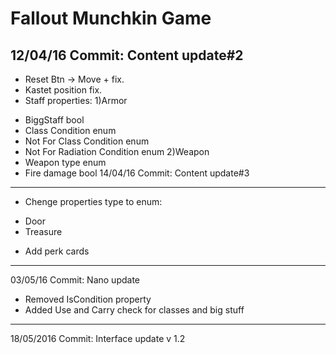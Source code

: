 Fallout Munchkin Game
===================================
12/04/16 Commit: Content update#2
-----------------------------------
- Reset Btn -> Move + fix.
- Kastet position fix.
- Staff properties:
1)Armor
* BiggStaff bool
* Class Condition enum
* Not For Class Condition enum
* Not For Radiation Condition enum
2)Weapon
* Weapon type enum
* Fire damage bool
14/04/16 Commit: Content update#3
-----------------------------------
- Chenge properties type to enum:
* Door
* Treasure
- Add perk cards
-----------------------------------
03/05/16 Commit: Nano update
- Removed IsCondition property
- Added Use and Carry check for classes and big stuff
-----------------------------------
18/05/2016 Commit: Interface update v 1.2
